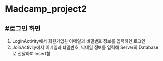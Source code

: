 # Madcamp_project2

## #로그인 화면
1. LoginActivity에서 회원가입된 이메일과 비밀번호 정보를 입력하면 로그인
2. JoinActivity에서 이메일과 비밀번호, 닉네임 정보를 입력해 Server의 Database로 전달하여 Insert함
